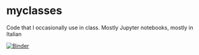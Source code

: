 # myclasses
Code that I occasionally use in class. Mostly Jupyter notebooks, mostly in Italian

[![Binder](https://mybinder.org/badge_logo.svg)](https://mybinder.org/v2/gh/francescomambrini/myclasses/HEAD)